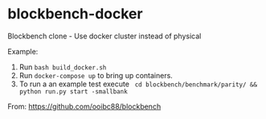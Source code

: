 # blockbench-docker
Blockbench clone - Use docker cluster instead of physical

Example:

1) Run ```bash build_docker.sh```
2) Run ```docker-compose up``` to bring up containers.
3) To run a an example test execute ``` cd blockbench/benchmark/parity/ && python run.py start -smallbank```

From: https://github.com/ooibc88/blockbench
